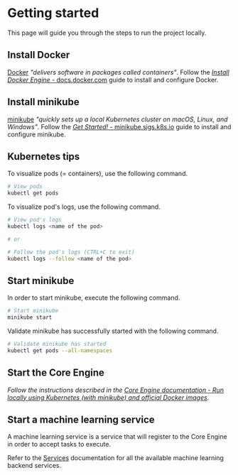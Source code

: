 # Getting started

This page will guide you through the steps to run the project locally.

## Install Docker

[Docker](https://docker.com/)
_"delivers software in packages called containers"_. Follow the
[_Install Docker Engine_ - docs.docker.com](https://docs.docker.com/engine/install/)
guide to install and configure Docker.

## Install minikube

[minikube](https://minikube.sigs.k8s.io/)
_"quickly sets up a local Kubernetes cluster on macOS, Linux, and Windows"_.
Follow the
[_Get Started!_ - minikube.sigs.k8s.io](https://minikube.sigs.k8s.io/docs/start/)
guide to install and configure minikube.

## Kubernetes tips

To visualize pods (= containers), use the following command.

```sh
# View pods
kubectl get pods
```

To visualize pod's logs, use the following command.

```sh
# View pod's logs
kubectl logs <name of the pod>

# or

# Follow the pod's logs (CTRL+C to exit)
kubectl logs --follow <name of the pod>
```

## Start minikube

In order to start minikube, execute the following command.

```sh
# Start minikube
minikube start
```

Validate minikube has successfully started with the following command.

```sh
# Validate minikube has started
kubectl get pods --all-namespaces
```

## Start the Core Engine

_Follow the instructions described in the [Core Engine documentation - Run locally using Kubernetes (with minikube) and official Docker images](../reference/core-engine.md)._

## Start a machine learning service

A machine learning service is a service that will register to the Core Engine in
order to accept tasks to execute.

Refer to the [Services](../reference/index.md#services) documentation for all
the available machine learning backend services.

